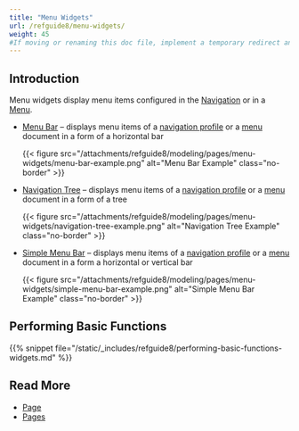 ```yaml
---
title: "Menu Widgets"
url: /refguide8/menu-widgets/
weight: 45
#If moving or renaming this doc file, implement a temporary redirect and let the respective team know they should update the URL in the product. See Mapping to Products for more details.
---
```


## Introduction

Menu widgets display menu items configured in the [Navigation](/refguide8/navigation/) or in a [Menu](/refguide8/menu/).

* [Menu Bar](/refguide8/menu-bar/) – displays menu items of a [navigation profile](/refguide8/navigation/#profiles) or a [menu](/refguide8/menu/) document in a form of a horizontal bar

    {{< figure src="/attachments/refguide8/modeling/pages/menu-widgets/menu-bar-example.png" alt="Menu Bar Example" class="no-border" >}}

* [Navigation Tree](/refguide8/navigation-tree/) – displays menu items of a [navigation profile](/refguide8/navigation/#profiles) or a [menu](/refguide8/menu/) document in a form of a tree

    {{< figure src="/attachments/refguide8/modeling/pages/menu-widgets/navigation-tree-example.png" alt="Navigation Tree Example" class="no-border" >}}

* [Simple Menu Bar](/refguide8/simple-menu-bar/) – displays menu items of a [navigation profile](/refguide8/navigation/#profiles) or a [menu](/refguide8/menu/) document in a form a horizontal or vertical bar 

    {{< figure src="/attachments/refguide8/modeling/pages/menu-widgets/simple-menu-bar-example.png" alt="Simple Menu Bar Example" class="no-border" >}}

## Performing Basic Functions

{{% snippet file="/static/_includes/refguide8/performing-basic-functions-widgets.md" %}}

## Read More

* [Page](/refguide8/page/)
* [Pages](/refguide8/pages/)
